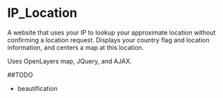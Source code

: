 # IP_Location
A website that uses your IP to lookup your approximate location without confirming a location request.
Displays your country flag and location information, and centers a map at this location.

Uses OpenLayers map, JQuery, and AJAX.

##TODO
- beautification
